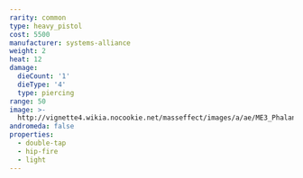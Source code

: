 ```yaml
---
rarity: common
type: heavy_pistol
cost: 5500
manufacturer: systems-alliance
weight: 2
heat: 12
damage:
  dieCount: '1'
  dieType: '4'
  type: piercing
range: 50
image: >-
  http://vignette4.wikia.nocookie.net/masseffect/images/a/ae/ME3_Phalanx_Heavy_Pistol.png/revision/latest?cb=20120317185535
andromeda: false
properties:
  - double-tap
  - hip-fire
  - light
---
```

